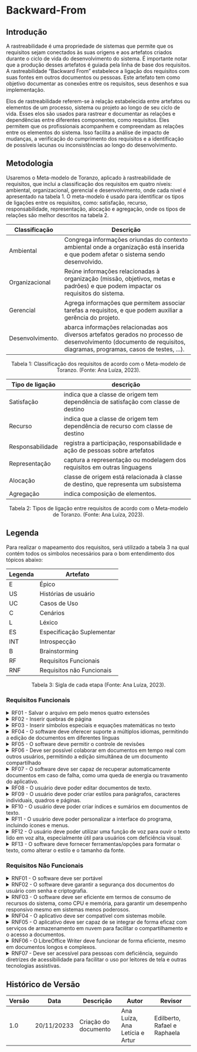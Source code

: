# Backward-From

## Introdução

A rastreabilidade é uma propriedade de sistemas que permite que os requisitos sejam conectados às suas origens e aos artefatos criados durante o ciclo de vida do desenvolvimento do sistema. É importante notar que a produção desses artefatos é guiada pela linha de base dos requisitos. A rastreabilidade “Backward From” estabelece a ligação dos requisitos com suas fontes em outros documentos ou pessoas. Este artefato tem como objetivo documentar as conexões entre os requisitos, seus desenhos e sua implementação.

Elos de rastreabilidade referem-se à relação estabelecida entre artefatos ou elementos de um processo, sistema ou projeto ao longo de seu ciclo de vida. Esses elos são usados para rastrear e documentar as relações e dependências entre diferentes componentes, como requisitos. Eles permitem que os profissionais acompanhem e compreendam as relações entre os elementos do sistema. Isso facilita a análise de impacto de mudanças, a verificação do cumprimento dos requisitos e a identificação de possíveis lacunas ou inconsistências ao longo do desenvolvimento.

## Metodologia

Usaremos o Meta-modelo de Toranzo, aplicado à rastreabilidade de requisitos, que inclui a classificação dos requisitos em quatro níveis: ambiental, organizacional, gerencial e desenvolvimento, onde cada nivel é apresentado na tabela 1. O meta-modelo é usado para identificar os tipos de ligações entre os requisitos, como: satisfação, recurso, responsabilidade, representação, alocação e agregação, onde os tipos de relações são melhor descritos na tabela 2.

<center>

| Classificação    | Descrição                                                                                                                                                            |
| ---------------- | -------------------------------------------------------------------------------------------------------------------------------------------------------------------- |
| Ambiental        | Congrega informações oriundas do contexto ambiental onde a organização está inserida e que podem afetar o sistema sendo desenvolvido.                                |
| Organizacional   | Reúne informações relacionadas à organização (missão, objetivos, metas e padrões) e que podem impactar os requisitos do sistema.                                     |
| Gerencial        | Agrega informações que permitem associar tarefas a requisitos, e que podem auxiliar a gerência do projeto.                                                           |
| Desenvolvimento. | abarca informações relacionadas aos diversos artefatos gerados no processo de desenvolvimento (documento de requisitos, diagramas, programas, casos de testes, ...). |

<div style="text-align: center">
<p> Tabela 1: Classificação dos requisitos de acordo com o Meta-modelo de Toranzo.  (Fonte: Ana Luíza, 2023). </p>
</div>

| Tipo de ligação  | descrição                                                                           |
| ---------------- | ----------------------------------------------------------------------------------- |
| Satisfação       | indica que a classe de origem tem dependência de satisfação com classe de destino   |
| Recurso          | indica que a classe de origem tem dependência de recurso com classe de destino      |
| Responsabilidade | registra a participação, responsabilidade e ação de pessoas sobre artefatos         |
| Representação    | captura a representação ou modelagem dos requisitos em outras linguagens            |
| Alocação         | classe de origem está relacionada à classe de destino, que representa um subsistema |
| Agregação        | indica composição de elementos.                                                     |

<div style="text-align: center">
<p> Tabela 2: Tipos de ligação entre requisitos de acordo com o Meta-modelo de Toranzo.  (Fonte: Ana Luíza, 2023). </p>
</div>

</center>

## Legenda

Para realizar o mapeamento dos requisitos, será utilizado a tabela 3 na qual contém todos os simbolos necessários para o bom entendimento dos tópicos abaixo:

<center>

| Legenda | Artefato                  |
| ------- | ------------------------- |
| E       | Épico                     |
| US      | Histórias de usuário      |
| UC      | Casos de Uso              |
| C       | Cenários                  |
| L       | Léxico                    |
| ES      | Especificação Suplementar |
| INT     | Introspecção              |
| B       | Brainstorming             |
| RF      | Requisitos Funcionais     |
| RNF     | Requisitos não Funcionais |

</center>

<div style="text-align: center">
  <p> Tabela 3: Sigla de cada etapa (Fonte: Ana Luíza, 2023).</p>
</div>

### Requisitos Funcionais

<details>
  <summary>RF01 - Salvar o arquivo em pelo menos quatro extensões</summary>
  <table>
    <thead>
      <tr>
        <th>Tópico</th>
        <th>Referência</th>
      </tr>
    </thead>
    <tbody>
      <tr>
        <td>Origem</td>
        <td><a href=https://requisitos-de-software.github.io/2023.2-LibreOffice/elicitacao/introspeccao>INT14</a>
        </td>
      </tr>
      <tr>
        <td>Elo</td>
        <td>
        </td>
  </table>
  <td>Tabela 4: RF01. (Fonte: Ana Letícia, 2023)</td>
</details>

<details>
  <summary>RF02 - Inserir quebras de página </summary>
  <table>
    <thead>
      <tr>
        <th>Tópico</th>
        <th>Referência</th>
      </tr>
    </thead>
    <tbody>
      <tr>
        <td>Origem</td>
        <td><a href=https://requisitos-de-software.github.io/2023.2-LibreOffice/elicitacao/introspeccao>INT15</a>
        </td>
      </tr>
      <tr>
        <td>Elo</td>
        <td>
        </td>
  </table>
<td>Tabela 5: RF02 (Fonte: Ana Letícia, 2023).</td>
</details>

  <details>
  <summary>RF03 - Inserir símbolos especiais e equações matemáticas no texto </summary>
  <table>
    <thead>
      <tr>
        <th>Tópico</th>
        <th>Referência</th>
      </tr>
    </thead>
    <tbody>
      <tr>
        <td>Origem</td>
        <td><a href=https://requisitos-de-software.github.io/2023.2-LibreOffice/elicitacao/introspeccao>INT16</a>
        </td>
      </tr>
      <tr>
        <td>Elo</td>
        <td>
        </td>
  </table>
<td>Tabela 6: RF03 (Fonte: Ana Letícia, 2023).</td>
</details>

  <details>
  <summary>RF04 - O software deve oferecer suporte a múltiplos idiomas, permitindo a edição de documentos em diferentes línguas </summary>
  <table>
    <thead>
      <tr>
        <th>Tópico</th>
        <th>Referência</th>
      </tr>
    </thead>
    <tbody>
      <tr>
        <td>Origem</td>
        <td><a href=https://requisitos-de-software.github.io/2023.2-LibreOffice/elicitacao/introspeccao>INT17</a>
        </td>
      </tr>
      <tr>
        <td>Elo</td>
        <td>
        </td>
  </table>
<td>Tabela 7: RF04 (Fonte: Ana Letícia, 2023).</td>
</details>

  <details>
  <summary>RF05 - O software deve permitir o controle de revisões </summary>
  <table>
    <thead>
      <tr>
        <th>Tópico</th>
        <th>Referência</th>
      </tr>
    </thead>
    <tbody>
      <tr>
        <td>Origem</td>
        <td><a href=https://requisitos-de-software.github.io/2023.2-LibreOffice/elicitacao/introspeccao>INT18</a>
        </td>
      </tr>
      <tr>
        <td>Elo</td>
        <td>
        </td>
  </table>
<td>Tabela 8: RF05 (Fonte: Ana Letícia, 2023).</td>
</details>

  <details>
  <summary>RF06 - Deve ser possível colaborar em documentos em tempo real com outros usuários, permitindo a edição simultânea de um documento compartilhado </summary>
  <table>
    <thead>
      <tr>
        <th>Tópico</th>
        <th>Referência</th>
      </tr>
    </thead>
    <tbody>
      <tr>
        <td>Origem</td>
        <td><a href=https://requisitos-de-software.github.io/2023.2-LibreOffice/elicitacao/introspeccao>INT19</a>
        </td>
      </tr>
      <tr>
        <td>Elo</td>
        <td>
        </td>
  </table>
<td>Tabela 9: RF06 (Fonte: Ana Letícia, 2023).</td>
</details>

<details>
  <summary>RF07 - O software deve ser capaz de recuperar automaticamente documentos em caso de falha, como uma queda de energia ou travamento do aplicativo. </summary>
  <table>
    <thead>
      <tr>
        <th>Tópico</th>
        <th>Referência</th>
      </tr>
    </thead>
    <tbody>
      <tr>
        <td>Origem</td>
        <td><a href=https://requisitos-de-software.github.io/2023.2-LibreOffice/elicitacao/introspeccao>INT20</a>
        </td>
      </tr>
      <tr>
        <td>Elo</td>
        <td>
        </td>
  </table>
<td>Tabela 10: RF07 (Fonte: Ana Letícia, 2023).</td>
</details>

<!-------------------------------------------------------------------- Requisitos Ana Luíza --------------------------------------------------------------------------------->

<details>
  <summary>RF08 - O usuário deve poder editar documentos de texto. </summary>
  <table>
    <thead>
      <tr>
        <th>Tópico</th>
        <th>Referência</th>
      </tr>
    </thead>
    <tbody>
      <tr>
        <td>Origem</td>
        <td>
          <a href=https://requisitos-de-software.github.io/2023.2-LibreOffice/elicitacao/tecnicas/brainstorming/#requisitos-elicitados>BS02</a>
          <a href=https://requisitos-de-software.github.io/2023.2-LibreOffice/modelagem/casosDeUso/#caso-de-uso-2-editar-documento>UC02</a>
          <a href=https://requisitos-de-software.github.io/2023.2-LibreOffice/modelagem/lexicos/#l06-editar-documentos-de-texto>L06</a>
          <a href=https://requisitos-de-software.github.io/2023.2-LibreOffice/modelagem/agil/backlog/#epicos_1>E04</a>
          <a href=https://requisitos-de-software.github.io/2023.2-LibreOffice/modelagem/agil/backlog/#epicos_1>US20</a>
        </td>
      </tr>
      <tr>
        <td>Elo</td>
        <td>
        </td>
  </table>
  <div>
    <p> Tabela 11: Requisito Funcional 08. (Fonte: Ana Luíza, 2023). </p>
  </div>
</details>

<details>
  <summary>RF09 - O usuário deve poder criar estilos para parágrafos, caracteres individuais, quadros e páginas. </summary>
  <table>
    <thead>
      <tr>
        <th>Tópico</th>
        <th>Referência</th>
      </tr>
    </thead>
    <tbody>
      <tr>
        <td>Origem</td>
        <td>
          <a href=https://requisitos-de-software.github.io/2023.2-LibreOffice/elicitacao/tecnicas/brainstorming/#requisitos-elicitados>BS05</a>
          <a href=https://requisitos-de-software.github.io/2023.2-LibreOffice/elicitacao/introspeccao>INT06</a>
          <a href=https://requisitos-de-software.github.io/2023.2-LibreOffice/modelagem/agil/backlog>E02</a>
          <a href=https://requisitos-de-software.github.io/2023.2-LibreOffice/modelagem/agil/backlog>US05</a>
          <a href=https://requisitos-de-software.github.io/2023.2-LibreOffice/modelagem/cenarios/#cenario-2>C02</a>
        </td>
      </tr>
      <tr>
        <td>Elo</td>
        <td>
        </td>
  </table>
  <div>
    <p> Tabela 12: Requisito Funcional 09. (Fonte: Ana Luíza, 2023). </p>
  </div>
</details>

<details>
  <summary>RF10 - O usuário deve poder criar índices e sumários em documentos de texto. </summary>
  <table>
    <thead>
      <tr>
        <th>Tópico</th>
        <th>Referência</th>
      </tr>
    </thead>
    <tbody>
      <tr>
        <td>Origem</td>
        <td>
          <a href=https://requisitos-de-software.github.io/2023.2-LibreOffice/elicitacao/tecnicas/brainstorming/#requisitos-elicitados>BS06</a>
          <a href=https://requisitos-de-software.github.io/2023.2-LibreOffice/modelagem/lexicos/#l07-criar-indices-e-sumarios>L07</a>
        </td>
      </tr>
      <tr>
        <td>Elo</td>
        <td>
        </td>
  </table>
  <div>
    <p> Tabela 13: Requisito Funcional 10. (Fonte: Ana Luíza, 2023). </p>
  </div>
</details>

<details>
  <summary>RF11 - O usuário deve poder personalizar a interface do programa, incluindo ícones e menus. </summary>
  <table>
    <thead>
      <tr>
        <th>Tópico</th>
        <th>Referência</th>
      </tr>
    </thead>
    <tbody>
      <tr>
        <td>Origem</td>
        <td>
          <a href=https://requisitos-de-software.github.io/2023.2-LibreOffice/elicitacao/tecnicas/brainstorming>BS10</a>
          <a href=https://requisitos-de-software.github.io/2023.2-LibreOffice/elicitacao/introspeccao>INT28</a>
          <a href=https://requisitos-de-software.github.io/2023.2-LibreOffice/modelagem/cenarios/#cenario-9>C09</a>
          <a href=https://requisitos-de-software.github.io/2023.2-LibreOffice/modelagem/lexicos/#l10-personalizar-a-interface-do-aplicativo>L10</a>
        </td>
      </tr>
      <tr>
        <td>Elo</td>
        <td>
        </td>
  </table>
  <div>
    <p> Tabela 14: Requisito Funcional 11. (Fonte: Ana Luíza, 2023). </p>
  </div>
</details>

<details>
  <summary>RF12 - O usuário deve poder utilizar uma função de voz para ouvir o texto lido em voz alta, especialmente útil para usuários com deficiência visual. </summary>
  <table>
    <thead>
      <tr>
        <th>Tópico</th>
        <th>Referência</th>
      </tr>
    </thead>
    <tbody>
      <tr>
        <td>Origem</td>
        <td>
          <a href=https://requisitos-de-software.github.io/2023.2-LibreOffice/elicitacao/tecnicas/brainstorming>BS22</a>
        </td>
      </tr>
      <tr>
        <td>Elo</td>
        <td>
        </td>
  </table>
  <div>
    <p> Tabela 15: Requisito Funcional 12. (Fonte: Ana Luíza, 2023). </p>
  </div>
</details>

<details>
  <summary>RF13 - O software deve fornecer ferramentas/opções para formatar o texto, como alterar o estilo e o tamanho da fonte. </summary>
  <table>
    <thead>
      <tr>
        <th>Tópico</th>
        <th>Referência</th>
      </tr>
    </thead>
    <tbody>
      <tr>
        <td>Origem</td>
        <td>
          <a href=https://requisitos-de-software.github.io/2023.2-LibreOffice/elicitacao/introspeccao>INT02</a>
          <a href=https://requisitos-de-software.github.io/2023.2-LibreOffice/modelagem/lexicos/#l04-estilo-de-texto>L04</a>
          <a href=https://requisitos-de-software.github.io/2023.2-LibreOffice/modelagem/agil/backlog>E02</a>
          <a href=https://requisitos-de-software.github.io/2023.2-LibreOffice/modelagem/agil/backlog>US08</a>
        </td>
      </tr>
      <tr>
        <td>Elo</td>
        <td>
        </td>
  </table>
  <div>
    <p> Tabela 16: Requisito Funcional 13. (Fonte: Ana Luíza, 2023). </p>
  </div>
</details>

### Requisitos Não Funcionais

<details>
  <summary>RNF01 - O software deve ser portável</summary>

  <table>
    <thead>
      <tr>
        <th>Tópico</th>
        <th>Referência</th>
      </tr>
    </thead>
    <tbody>
      <tr>
        <td>Origem</td>
        <td><a href=https://requisitos-de-software.github.io/2023.2-LibreOffice/elicitacao/introspeccao>INT21</a>
        </td>
      </tr>
      <tr>
        <td>Elo</td>
        <td>
        </td>
  </table>
<td>Tabela 11: RNF01 (Fonte: Ana Letícia, 2023).</td>
</details>

<details>
  <summary>RNF02 - O software deve garantir a segurança dos documentos do usuário com senha e criptografia.
</summary>

  <table>
    <thead>
      <tr>
        <th>Tópico</th>
        <th>Referência</th>
      </tr>
    </thead>
    <tbody>
      <tr>
        <td>Origem</td>
        <td><a href=https://requisitos-de-software.github.io/2023.2-LibreOffice/elicitacao/introspeccao>INT22</a>
        </td>
      </tr>
      <tr>
        <td>Elo</td>
        <td>
        </td>
  </table>
<td>Tabela 12: RNF02 (Fonte: Ana Letícia, 2023).</td>
</details>

<details>
  <summary>RNF03 - O software deve ser eficiente em termos de consumo de recursos do sistema, como CPU e memória, para garantir um desempenho responsivo mesmo em sistemas menos poderosos.
</summary>

  <table>
    <thead>
      <tr>
        <th>Tópico</th>
        <th>Referência</th>
      </tr>
    </thead>
    <tbody>
      <tr>
        <td>Origem</td>
        <td><a href=https://requisitos-de-software.github.io/2023.2-LibreOffice/elicitacao/introspeccao>INT24</a>
        </td>
      </tr>
      <tr>
        <td>Elo</td>
        <td>
        </td>
  </table>
<td>Tabela 13: RNF03 (Fonte: Ana Letícia, 2023).</td>
</details>

<details>
  <summary>RNF04 - O aplicativo deve ser compatível com sistemas mobile.
</summary>

  <table>
    <thead>
      <tr>
        <th>Tópico</th>
        <th>Referência</th>
      </tr>
    </thead>
    <tbody>
      <tr>
        <td>Origem</td>
        <td><a href=https://requisitos-de-software.github.io/2023.2-LibreOffice/elicitacao/introspeccao>BS27</a>
        </td>
      </tr>
      <tr>
        <td>Elo</td>
        <td>
        </td>
  </table>
<td>Tabela 14: RNF04 (Fonte: Ana Letícia, 2023).</td>
</details>

<details>
  <summary>RNF05 - O aplicativo deve ser capaz de se integrar de forma eficaz com serviços de armazenamento em nuvem para facilitar o compartilhamento e o acesso a documentos. </summary>
  <table>
    <thead>
      <tr>
        <th>Tópico</th>
        <th>Referência</th>
      </tr>
    </thead>
    <tbody>
      <tr>
        <td>Origem</td>
        <td>
          <a href=https://requisitos-de-software.github.io/2023.2-LibreOffice/elicitacao/tecnicas/brainstorming>BS24</a>
          <a href=https://requisitos-de-software.github.io/2023.2-LibreOffice/modelagem/cenarios/#cenario-10>C10</a>
          <a href=https://requisitos-de-software.github.io/2023.2-LibreOffice/modelagem/agil/backlog>E05</a>
          <a href=https://requisitos-de-software.github.io/2023.2-LibreOffice/modelagem/agil/backlog>US27</a>
        </td>
      </tr>
      <tr>
        <td>Elo</td>
        <td>
        </td>
  </table>
  <div>
    <p> Tabela 28: Requisito Não Funcional 05. (Fonte: Ana Luíza, 2023). </p>
  </div>
</details>

<details>
  <summary>RNF06 - O LibreOffice Writer deve funcionar de forma eficiente, mesmo em documentos longos e complexos. </summary>
  <table>
    <thead>
      <tr>
        <th>Tópico</th>
        <th>Referência</th>
      </tr>
    </thead>
    <tbody>
      <tr>
        <td>Origem</td>
        <td>
          <a href=https://requisitos-de-software.github.io/2023.2-LibreOffice/elicitacao/tecnicas/brainstorming/#requisitos-elicitados>BS25</a>
        </td>
      </tr>
      <tr>
        <td>Elo</td>
        <td>
        </td>
  </table>
  <div>
    <p> Tabela 29: Requisito Não Funcional 06. (Fonte: Ana Luíza, 2023). </p>
  </div>
</details>

<details>
  <summary>RNF07 - Deve ser acessível para pessoas com deficiência, seguindo diretrizes de acessibilidade para facilitar o uso por leitores de tela e outras tecnologias assistivas. </summary>
  <table>
    <thead>
      <tr>
        <th>Tópico</th>
        <th>Referência</th>
      </tr>
    </thead>
    <tbody>
      <tr>
        <td>Origem</td>
        <td>
          <a href=https://requisitos-de-software.github.io/2023.2-LibreOffice/elicitacao/tecnicas/brainstorming/#requisitos-elicitados>BS26</a>
          <a href=https://requisitos-de-software.github.io/2023.2-LibreOffice/elicitacao/introspeccao>INT23</a>
          <a href=https://requisitos-de-software.github.io/2023.2-LibreOffice/modelagem/agil/backlog>E04</a>
          <a href=https://requisitos-de-software.github.io/2023.2-LibreOffice/modelagem/agil/backlog>US24</a>
        </td>
      </tr>
      <tr>
        <td>Elo</td>
        <td>
        </td>
  </table>
  <div>
    <p> Tabela 30: Requisito Não Funcional 07. (Fonte: Ana Luíza, 2023). </p>
  </div>
</details>


## Histórico de Versão

| Versão  | Data       | Descrição                  | Autor                    | Revisor   |
|---------|------------|----------------------------|-------------|-----------|
| 1.0     | 20/11/20233 | Criação do documento | Ana Luíza, Ana Letícia e Artur | Edilberto, Rafael e Raphaela |
